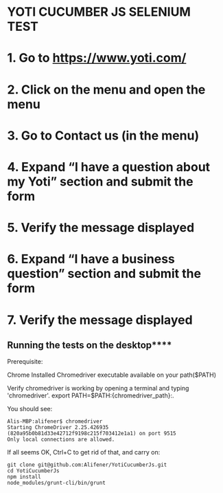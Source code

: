 # YOTI CUCUMBER JS SELENIUM TEST

#  1. Go to https://www.yoti.com/
#  2. Click on the menu and open the menu
#  3. Go to Contact us (in the menu)
#  4. Expand “I have a question about my Yoti” section and submit the form
#  5. Verify the message displayed
#  6. Expand “I have a business question” section and submit the form
#  7. Verify the message displayed

## Running the tests on the desktop****

Prerequisite:

Chrome Installed
Chromedriver executable available on your path($PATH)

Verify chromedriver is working by opening a terminal and typing 'chromedriver'. 
export PATH=$PATH:{chromedriver_path}:.

You should see:

    Alis-MBP:alifener$ chromedriver 
    Starting ChromeDriver 2.25.426935 (820a95b0b81d33e42712f9198c215f703412e1a1) on port 9515
    Only local connections are allowed.

If all seems OK, Ctrl+C to get rid of that, and carry on:

    git clone git@github.com:Alifener/YotiCucumberJs.git
    cd YotiCucumberJs
    npm install
    node_modules/grunt-cli/bin/grunt
    

